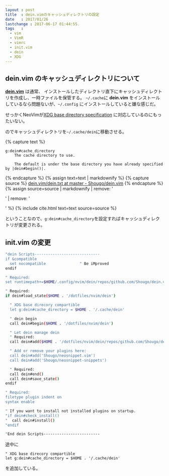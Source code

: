 ```yaml
---
layout : post
title  : dein.vimのキャッシュディレクトリの設定
date   : 2017/01/26
lastchange : 2017-06-17 01:44:55.
tags   :
  - vim
  - VimR
  - vimrc
  - init.vim
  - dein
  - XDG
---
```



## __dein.vim__ のキャッシュディレクトリについて

[__dein.vim__](https://github.com/Shougo/dein.vim) は通常、
インストールしたディレクトリ直下にキャッシュディレクトリを作成し、一時ファイルを保管する。
`~/.cache`に __dein.vim__ をインストールしているなら問題ないが、`~/.config` にインストールしていると嫌な感じだ。

せっかくNeoVimが[XDG base directory specification](http://kledgeb.blogspot.jp/2013/04/ubuntu-10-xdg-base-directory.html)
に対応しているのにもったいない。

のでキャッシュディレクトリを`~/.cache/dein`に移動させる。


{% capture text %}
```
g:dein#cache_directory
    The cache directory to use.

    The default is under the base directory you have already specified by |dein#begin()|.
```
{% endcapture %}
{% assign text=text | markdownify %}
{% capture source %}
[dein.vim/dein.txt at master - Shougo/dein.vim](https://github.com/Shougo/dein.vim/blob/master/doc/dein.txt)
{% endcapture %}
{% assign source=source | markdownify | remove: '<p>' | remove: '</p>' %}
{% include cite.html text=text source=source %}



ということなので、`g:dein#cache_directory`を設定すればキャッシュディレクトリが変更される。

## __init.vim__ の変更

```sh
"dein Scripts-----------------------------
if &compatible
  set nocompatible               " Be iMproved
endif

" Required:
set runtimepath+=$HOME/.config/nvim/dein/repos/github.com/Shougo/dein.vim

" Required:
if dein#load_state($HOME . '/dotfiles/nvim/dein')

  " XDG base direcory compartible
  let g:dein#cache_directory = $HOME . '/.cache/dein'

  " dein begin
  call dein#begin($HOME . '/dotfiles/nvim/dein')

  " Let dein manage dein
  " Required:
  call dein#add($HOME . '/dotfiles/nvim/dein/repos/github.com/Shougo/dein.vim')

  " Add or remove your plugins here:
  call dein#add('Shougo/neosnippet.vim')
  call dein#add('Shougo/neosnippet-snippets')

  " Required:
  call dein#end()
  call dein#save_state()
endif

" Required:
filetype plugin indent on
syntax enable

" If you want to install not installed plugins on startup.
"if dein#check_install()
"  call dein#install()
"endif

"End dein Scripts-------------------------
```

途中に

```
" XDG base direcory compartible
let g:dein#cache_directory = $HOME . '/.cache/dein'
```

を追加している。

